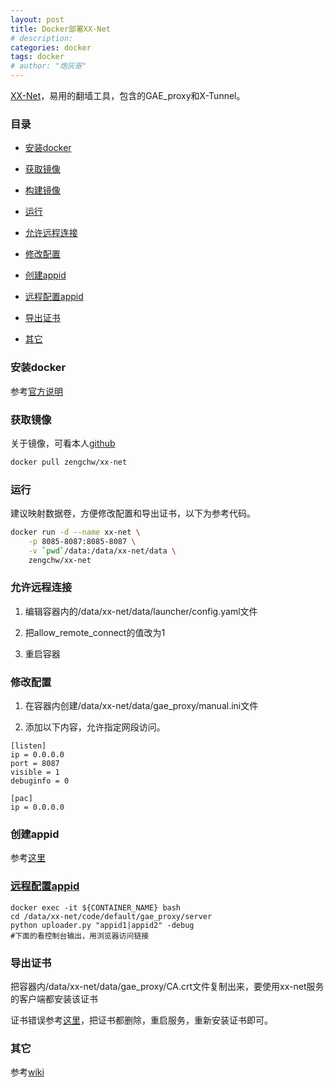 ```yaml
---
layout: post
title: Docker部署XX-Net
# description: 
categories: docker
tags: docker
# author: "炮灰哥"
---
```


[XX-Net](https://github.com/XX-net/XX-Net 'github/XX-Net')，易用的翻墙工具，包含的GAE_proxy和X-Tunnel。

### 目录

- [安装docker](#安装docker)

- [获取镜像](#获取镜像)

- [构建镜像](#构建镜像)

- [运行](#运行)

- [允许远程连接](#允许远程连接)

- [修改配置](#修改配置)

- [创建appid](#创建appid)

- [远程配置appid](#远程配置appid)

- [导出证书](#导出证书)

- [其它](#其它)

### 安装docker

 参考[官方说明](https://docs.docker.com/engine/installation/)

### 获取镜像

关于镜像，可看本人[github](https://github.com/zengchw/xx-net)

```sh
docker pull zengchw/xx-net
```

### 运行

建议映射数据卷，方便修改配置和导出证书，以下为参考代码。

```sh
docker run -d --name xx-net \
    -p 8085-8087:8085-8087 \
    -v `pwd`/data:/data/xx-net/data \
    zengchw/xx-net
```

### 允许远程连接

1. 编辑容器内的/data/xx-net/data/launcher/config.yaml文件

2. 把allow_remote_connect的值改为1

3. 重启容器

### 修改配置

1. 在容器内创建/data/xx-net/data/gae_proxy/manual.ini文件

2. 添加以下内容，允许指定网段访问。

```
[listen]
ip = 0.0.0.0
port = 8087
visible = 1
debuginfo = 0

[pac]
ip = 0.0.0.0
```

### 创建appid

 参考[这里](https://github.com/XX-net/XX-Net/wiki/how-to-create-my-appids)

### [远程配置appid](https://github.com/XX-net/XX-Net/tree/master/code/default/gae_proxy/server '官方教程')

```
docker exec -it ${CONTAINER_NAME} bash
cd /data/xx-net/code/default/gae_proxy/server
python uploader.py "appid1|appid2" -debug
#下面的看控制台输出，用浏览器访问链接
```

### 导出证书

把容器内/data/xx-net/data/gae_proxy/CA.crt文件复制出来，要使用xx-net服务的客户端都安装该证书

证书错误参考[这里](https://github.com/XX-net/XX-Net/wiki/%E8%AF%81%E4%B9%A6%E9%94%99%E8%AF%AF)，把证书都删除，重启服务，重新安装证书即可。


### 其它

参考[wiki](https://github.com/XX-net/XX-Net/wiki)